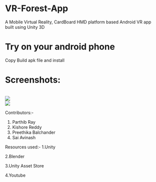 # VR-Forest-App
A Mobile Virtual Reality, CardBoard HMD platform based Android VR app built using Unity 3D
<br/>
# Try on your android phone
Copy Build apk file and install
<br/>

# Screenshots: 
<br/>
<img src="https://user-images.githubusercontent.com/5182674/36055675-fdc2d274-0e23-11e8-9f74-f1cfcde12c15.jpg"/>

<br/>

<img src="https://user-images.githubusercontent.com/5182674/36055678-052de01c-0e24-11e8-8d81-4c558ffee181.jpg"/>


Contributors:-
1. Parthib Ray
2. Kishore Reddy
3. Preethika Balchander
4. Sai Avinash

Resources used:-
1.Unity

2.Blender

3.Unity Asset Store

4.Youtube

